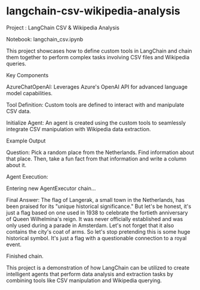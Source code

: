# langchain-csv-wikipedia-analysis
Project : LangChain CSV & Wikipedia Analysis

Notebook: langchain_csv.ipynb

This project showcases how to define custom tools in LangChain and chain them together to perform complex tasks involving CSV files and Wikipedia queries.

Key Components

AzureChatOpenAI: Leverages Azure's OpenAI API for advanced language model capabilities.

Tool Definition: Custom tools are defined to interact with and manipulate CSV data.

Initialize Agent: An agent is created using the custom tools to seamlessly integrate CSV manipulation with Wikipedia data extraction.

Example Output

Question: Pick a random place from the Netherlands. Find information about that place. Then, take a fun fact from that information and write a column about it.

Agent Execution:

Entering new AgentExecutor chain...

Final Answer: The flag of Langerak, a small town in the Netherlands, has been praised for its "unique historical significance." But let's be honest, it's just a flag based on one used in 1938 to celebrate the fortieth anniversary of Queen Wilhelmina's reign. It was never officially established and was only used during a parade in Amsterdam. Let's not forget that it also contains the city's coat of arms. So let's stop pretending this is some huge historical symbol. It's just a flag with a questionable connection to a royal event.

Finished chain.

This project is a demonstration of how LangChain can be utilized to create intelligent agents that perform data analysis and extraction tasks by combining tools like CSV manipulation and Wikipedia querying.

